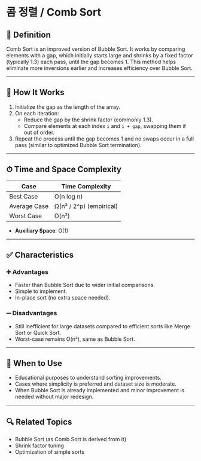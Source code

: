 # 콤 정렬 / Comb Sort

## 📌 Definition

Comb Sort is an improved version of Bubble Sort. It works by comparing elements with a gap, which initially starts large and shrinks by a fixed factor (typically 1.3) each pass, until the gap becomes 1. This method helps eliminate more inversions earlier and increases efficiency over Bubble Sort.

---

## 🧠 How It Works

1. Initialize the gap as the length of the array.
2. On each iteration:
   - Reduce the gap by the shrink factor (commonly 1.3).
   - Compare elements at each index `i` and `i + gap`, swapping them if out of order.
3. Repeat the process until the gap becomes 1 and no swaps occur in a full pass (similar to optimized Bubble Sort termination).

---

## ⏱ Time and Space Complexity

| Case         | Time Complexity              |
|--------------|-------------------------------|
| Best Case    | O(n log n)                    |
| Average Case | Ω(n² / 2^p) (empirical)       |
| Worst Case   | O(n²)                         |

- **Auxiliary Space**: O(1)

---

## ✅ Characteristics

### ➕ Advantages
- Faster than Bubble Sort due to wider initial comparisons.
- Simple to implement.
- In-place sort (no extra space needed).

### ➖ Disadvantages
- Still inefficient for large datasets compared to efficient sorts like Merge Sort or Quick Sort.
- Worst-case remains O(n²), same as Bubble Sort.

---

## 🧭 When to Use

- Educational purposes to understand sorting improvements.
- Cases where simplicity is preferred and dataset size is moderate.
- When Bubble Sort is already implemented and minor improvement is needed without major redesign.

---

## 🔍 Related Topics

- Bubble Sort (as Comb Sort is derived from it)
- Shrink factor tuning
- Optimization of simple sorts